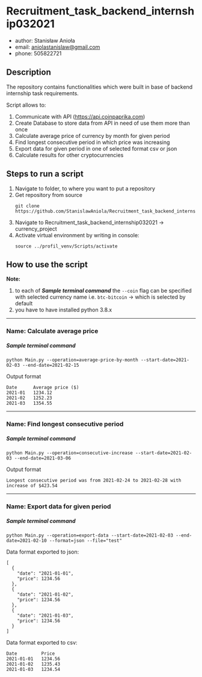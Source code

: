 # Recruitment_task_backend_internship032021
- author: Stanisław Anioła
- email: aniolastanislaw@gmail.com
- phone: 505822721

## Description
The repository contains functionalities which were built in base of backend internship task requirements.

Script allows to:
1. Communicate with API (https://api.coinpaprika.com)
2. Create Database to store data from API in need of use them more than once
3. Calculate average price of currency by month for given period
4. Find longest consecutive period in which price was increasing
5. Export data for given period in one of selected format csv or json
6. Calculate results for other cryptocurrencies

## Steps to run a script
1. Navigate to folder, to where you want to put a repository
2. Get repository from source
    ```
    git clone https://github.com/StanislawAniola/Recruitment_task_backend_internship032021.git
    ```
3. Navigate to Recruitment_task_backend_internship032021 -> currency_project
4. Activate virtual environment by writing in console:
    ```
    source ../profil_venv/Scripts/activate
    ```

## How to use the script
**Note:** 
1. to each of ***Sample terminal command*** the `--coin` flag can be specified 
with selected currency name i.e. `btc-bitcoin` -> which is selected by default
2. you have to have installed python 3.8.x

---

### Name: Calculate average price
##### Sample terminal command
```
python Main.py --operation=average-price-by-month --start-date=2021-02-03 --end-date=2021-02-15
```
Output format
```
Date      Average price ($)
2021-01   1234.12
2021-02   1252.23
2021-03   1354.55
```

---

### Name: Find longest consecutive period
##### Sample terminal command

```
python Main.py --operation=consecutive-increase --start-date=2021-02-03 --end-date=2021-03-06
```

Output format
```
Longest consecutive period was from 2021-02-24 to 2021-02-28 with increase of $423.54
```

---

### Name: Export data for given period
##### Sample terminal command
```
python Main.py --operation=export-data --start-date=2021-02-03 --end-date=2021-02-10 --format=json --file="test"
```

Data format exported to json:

```
[
  {
    "date": "2021-01-01",
    "price": 1234.56
  },
  {
    "date": "2021-01-02",
    "price": 1234.56
  },
  {
    "date": "2021-01-03",
    "price": 1234.56
  }
]
```

Data format exported to csv:

```
Date         Price
2021-01-01   1234.56
2021-01-02   1235.43
2021-01-03   1234.54
```
